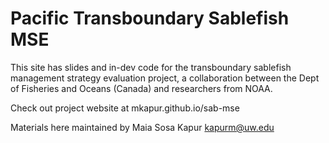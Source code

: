 # Pacific Transboundary Sablefish MSE
This site has slides and in-dev code for the transboundary sablefish management strategy evaluation project, a collaboration between the Dept of Fisheries and Oceans (Canada) and researchers from NOAA. 

Check out project website at mkapur.github.io/sab-mse

Materials here maintained by Maia Sosa Kapur kapurm@uw.edu
